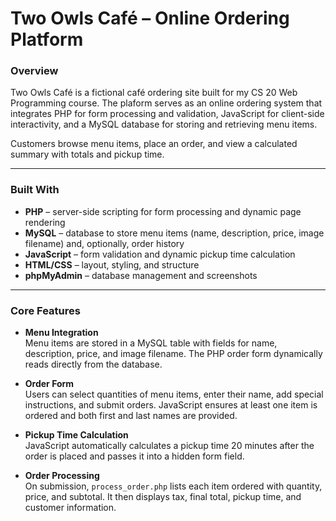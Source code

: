 # Two Owls Café – Online Ordering Platform

### Overview
Two Owls Café is a fictional café ordering site built for my CS 20 Web Programming course. 
The plaform serves as an online ordering system that integrates PHP for form processing and validation, JavaScript for client-side interactivity, and a MySQL database for storing and retrieving menu items.  

Customers browse menu items, place an order, and view a calculated summary with totals and pickup time. 

---

### Built With
- **PHP** – server-side scripting for form processing and dynamic page rendering  
- **MySQL** – database to store menu items (name, description, price, image filename) and, optionally, order history  
- **JavaScript** – form validation and dynamic pickup time calculation  
- **HTML/CSS** – layout, styling, and structure  
- **phpMyAdmin** – database management and screenshots  

---

### Core Features
- **Menu Integration**  
  Menu items are stored in a MySQL table with fields for name, description, price, and image filename. The PHP order form dynamically reads directly from the database.

- **Order Form**  
  Users can select quantities of menu items, enter their name, add special instructions, and submit orders. JavaScript ensures at least one item is ordered and both first and last names are provided.

- **Pickup Time Calculation**  
  JavaScript automatically calculates a pickup time 20 minutes after the order is placed and passes it into a hidden form field.

- **Order Processing**  
  On submission, `process_order.php` lists each item ordered with quantity, price, and subtotal. It then displays tax, final total, pickup time, and customer information.
